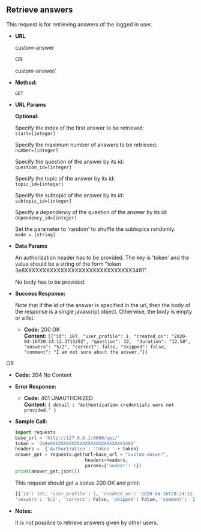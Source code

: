 **Retrieve answers**
----
  This request is for retrieving answers of the logged in user.
  
* **URL**

  custom-answer
  
  OR
  
  custom-answer/<pk>
  

* **Method:**

  `GET` 
  
*  **URL Params**

   **Optional:** <br>
            
   Specify the index of the first answer to be retrieved: <br>
   `start=[integer]`
              
   Specify the maximum number of answers to be retrieved:  <br>
   `number=[integer]`
   
   Specify the question of the answer by its id: <br>
   `question_id=[integer]`
              
   Specify the topic of the answer by its id: <br>
   `topic_id=[integer]`
              
   Specify the subtopic of the answer by its id: <br>
   `subtopic_id=[integer]`
   
   Specify a dependency of the question of the answer by its id: <br>
   `dependency_id=[integer]`
   
   Set the parameter to 'random' to shuffle the subtopics randomly. <br> 
   `mode = [string]`
   
   
  
  
* **Data Params**

    An authorization header has to be provided. The key is 'token' 
    and the value should be a string of the form "token 3e8XXXXXXXXXXXXXXXXXXXXXXXXXXXXXX3481". 
    
    No body has to be provided. 
    
* **Success Response:**

    Note that if the id of the answer is specified in the url, then the body of the response is a single javascript 
    object. Otherwise, the body is empty or a list. 
    
  * **Code:** 200 OK <br />
    **Content:** `[{"id": 107, "user_profile": 1, "created_on": "2020-04-16T20:24:12.371529Z", "question": 32, 
    "duration": "12.50", "answers": "5/2", "correct": false, "skipped": false, 
    "comment": "I am not sure about the answer."}]` 
    
 OR
 
  *  **Code:** 204 No Content <br />
 
* **Error Response:**

  * **Code:** 401 UNAUTHORIZED <br />
    **Content:** `{ detail : "Authentication credentials were not provided." }`

* **Sample Call:**

    ```python
    import requests
    base_url = 'http://127.0.0.1:8000/api/'
    token = '3e8eXXXXXXXXXXXXXXXXXXXXXXXXXXX3481'
    headers =  {'Authorization': 'token ' + token}
    answer_get = requests.get(url=base_url + "custom-answer", 
                              headers=headers,
                              params={'number': 1})
    print(answer_get.json())
     ``` 
     
     This request should get a status 200 OK and print:
     ```python
     [{'id': 107, 'user_profile': 1, 'created_on': '2020-04-16T20:24:12.371529Z', 'question': 32, 'duration': '12.50', 
     'answers': '5/2', 'correct': False, 'skipped': False, 'comment': 'I am not sure about the answer.'}]
     ```
    
* **Notes:**

    It is not possible to retrieve answers given by other users.  
